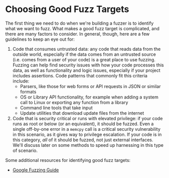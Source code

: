 # Choosing Good Fuzz Targets

The first thing we need to do when we're building a fuzzer is to identify what we want
to fuzz. What makes a good fuzz target is complicated, and there are many factors to
consider. In general, though, here are a few guidelines to keep an eye out for:

1. Code that consumes untrusted data: any code that reads data from the outside world,
   especially if the data comes from an untrusted source (i.e. comes from a user of your
   code) is a great place to use fuzzing. Fuzzing can help find security issues with how
   your code processes this data, as well as functionality and logic issues, especially
   if your project includes assertions. Code patterns that commonly fit this criteria
   include:
   - Parsers, like those for web forms or API requests in JSON or similar formats
   - OS or Library API functionality, for example when adding a system call to Linux or
   exporting any function from a library
   - Command line tools that take input
   - Update utilities that download update files from the internet
2. Code that is security critical or runs with elevated privilege: if your code runs as
   root or below (or an equivalent), it should be fuzzed. Even a single off-by-one error
   in a `memcpy` call is a critical security vulnerability in this scenario, as it
   gives way to privilege escalation. If your code is in this category, *all* of it
   should be fuzzed, not just external interfaces. We'll discuss later on some methods
   to speed up harnessing in this type of scenario.

Some additional resources for identifying good fuzz targets:

- [Google Fuzzing Guide](https://github.com/google/fuzzing/blob/master/docs/good-fuzz-target.md)

